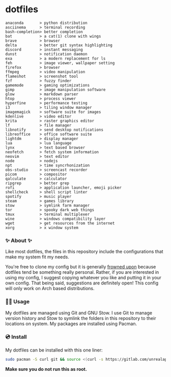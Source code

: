 # dotfiles

<!-- todo: insert image of rice here -->
```
anaconda       > python distribution
asciinema      > terminal recording
bash-completion> better completion
bat            > a cat(1) clone with wings
brave          > browser
delta          > better git syntax highlighting
discord        > instant messaging 
dunst          > notification daemon
exa            > a modern replacement for ls
feh            > image viewer, wallpaper setting
firefox        > browser
ffmpeg         > video manipulation
flameshot      > screenshot tool
fzf            > fuzzy finder 
gamemode       > gaming optimizations 
gimp           > image manipulation software
glow           > markdown parser
htop           > process viewer
hyperfine      > performance testing
i3             > tiling window manager
imagemagick    > software suite for images
kdenlive       > video editor
krita          > raster graphics editor
lf             > file manager
libnotify      > send desktop notifications
libreoffice    > office software suite
lightdm        > display manager
lua            > lua language
lynx           > text based browser
neofetch       > fetch system information
neovim         > text editor
node           > nodejs
npt            > time syncrhonization
obs-studio     > screencast recorder
picom          > compositor
qalculate      > calculator
ripgrep        > better grep
rofi           > application launcher, emoji picker
shellcheck     > shell script linter
spotify        > music player
steam          > games library
stow           > symlink farm manager
tor            > spooky dark web things
tmux           > terminal multiplexer
wine           > windows compatibility layer
wget           > get resources from the internet
xorg           > x window system
```

### ✨ About ✨
Like most dotfiles, the files in this repository include the configurations that make my system fit my needs.

You're free to clone my config but it is generally [frowned upon](https://www.anishathalye.com/2014/08/03/managing-your-dotfiles/#dotfiles-are-not-meant-to-be-forked) because dotfiles tend be something really personal. Rather, if you are interested in using my config, I suggest copying whatever you like and putting it in your own config.
That being said, suggestions are definitely open! This config will only work on Arch based distributions.


### 👨‍💻 Usage
My dotfiles are managed using Git and GNU Stow. I use Git to manage version history and Stow to symlink the folders in this repository to their locations on system. My packages are installed using Pacman.

### 💿 Install
My dotfiles can be installed with this one liner:

```sh
sudo pacman -S curl git && source <(curl -s https://gitlab.com/unrealapex/dotfiles/-/raw/master/install.sh)
```
**Make sure you do not run this as root.**

